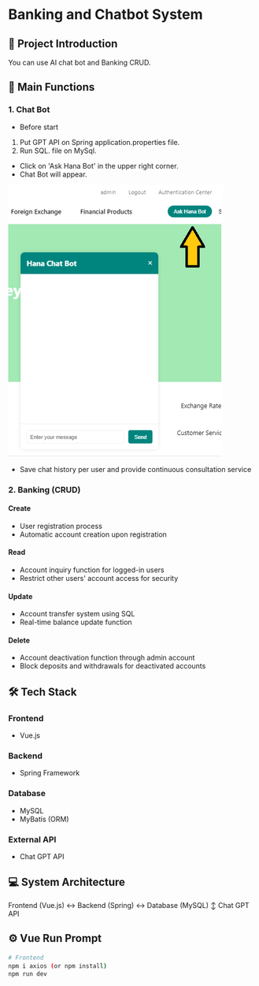 # Banking and Chatbot System

## 📌 Project Introduction

You can use AI chat bot and Banking CRUD.

## 🚀 Main Functions

### 1. Chat Bot

- Before start

1. Put GPT API on Spring application.properties file.
2. Run SQL. file on MySql.

- Click on 'Ask Hana Bot' in the upper right corner.
- Chat Bot will appear.

![click chat bot](./images/chatbot1.png)

- Save chat history per user and provide continuous consultation service

### 2. Banking (CRUD)

#### Create

- User registration process
- Automatic account creation upon registration

#### Read

- Account inquiry function for logged-in users
- Restrict other users' account access for security

#### Update

- Account transfer system using SQL
- Real-time balance update function

#### Delete

- Account deactivation function through admin account
- Block deposits and withdrawals for deactivated accounts

## 🛠 Tech Stack

### Frontend

- Vue.js

### Backend

- Spring Framework

### Database

- MySQL
- MyBatis (ORM)

### External API

- Chat GPT API

## 💻 System Architecture

Frontend (Vue.js) <-> Backend (Spring) <-> Database (MySQL)
↕
Chat GPT API

## ⚙️ Vue Run Prompt

```bash
# Frontend
npm i axios (or npm install)
npm run dev
```
